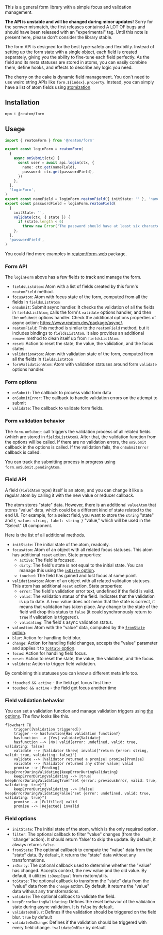 This is a general form library with a simple focus and validation management.

**The API is unstable and will be changed during minor updates!** Sorry for the semver mismatch, the first releases contained A LOT OF bugs and should have been released with an "experimental" tag. Until this note is present here, please don't consider the library stable.

The form API is designed for the best type-safety and flexibility. Instead of setting up the form state with a single object, each field is created separately, giving you the ability to fine-tune each field perfectly. As the field and its meta statuses are stored in atoms, you can easily combine them, define hooks, and effects to describe any logic you need.

The cherry on the cake is dynamic field management. You don't need to use weird string APIs like `form.${index}.property`. Instead, you can simply have a list of atom fields using [atomization](https://www.reatom.dev/guides/atomization/).

## Installation

```sh
npm i @reatom/form
```

## Usage

```ts
import { reatomForm } from '@reatom/form'

export const loginForm = reatomForm(
  {
    async onSubmit(ctx) {
      const user = await api.login(ctx, {
        name: ctx.get(nameField),
        password: ctx.get(passwordField),
      })
    },
  },
  'loginForm',
)
export const nameField = loginForm.reatomField({ initState: '' }, 'nameField')
export const passwordField = loginForm.reatomField(
  {
    initState: '',
    validate(ctx, { state }) {
      if (state.length < 6)
        throw new Error('The password should have at least six characters.')
    },
  },
  'passwordField',
)
```

You could find more examples in [reatom/form-web](https://www.reatom.dev/package/form-web/) package.

### Form API

The `loginForm` above has a few fields to track and manage the form.

- `fieldsListAtom`: Atom with a list of fields created by this form's `reatomField` method.
- `focusAtom`: Atom with focus state of the form, computed from all the fields in `fieldsListAtom`
- `onSubmit`: Submit async handler. It checks the validation of all the fields in `fieldsListAtom`, calls the form's `validate` options handler, and then the `onSubmit` options handler. Check the additional options properties of async action: https://www.reatom.dev/package/async/.
- `reatomField`: This method is similar to the `reatomField` method, but it includes bindings to `fieldsListAtom`. It also provides an additional `remove` method to clean itself up from `fieldsListAtom`.
- `reset`: Action to reset the state, the value, the validation, and the focus states.
- `validationAtom`: Atom with validation state of the form, computed from all the fields in `fieldsListAtom`
- `formValidationAtom`: Atom with validation statuses around form `validate` options handler.

### Form options

- `onSubmit`: The callback to process valid form data
- `onSubmitError`: The callback to handle validation errors on the attempt to submit
- `validate`: The callback to validate form fields.

### Form validation behavior

The `form.onSubmit` call triggers the validation process of all related fields (which are stored in `fieldsListAtom`). After that, the validation function from the options will be called. If there are no validation errors, the `onSubmit` callback in the options is called. If the validation fails, the `onSubmitError` callback is called.

You can track the submitting process in progress using `form.onSubmit.pendingAtom`.

### Field API

A field (`FieldAtom` type) itself is an atom, and you can change it like a regular atom by calling it with the new value or reducer callback.

The atom stores "state" data. However, there is an additional `valueAtom` that stores "value" data, which could be a different kind of state related to the end UI. For example, for a select field, you want to store the `string` "state" and `{ value: string, label: string }` "value," which will be used in the "Select" UI component.

Here is the list of all additional methods.

- `initState`: The initial state of the atom, readonly.
- `focusAtom`: Atom of an object with all related focus statuses. This atom has additional `reset` action. State properties:
  - `active`: The field is focused.
  - `dirty`: The field's state is not equal to the initial state. You can manage this using the [`isDirty` option](#field-options).
  - `touched`: The field has gained and lost focus at some point.
- `validationAtom`: Atom of an object with all related validation statuses. This atom has additional `reset` action. State properties:
  - `error`: The field's validation error text, undefined if the field is valid.
  - `valid`: The validation status of the field. Indicates that the validation is up to date. A `true` value does not mean that the state is correct, it means that validation has taken place. Any change to the state of the field will drop this status to `false` (it could synchronously return to `true` if validation is triggered).
  - `validating`: The field's async validation status.
- `valueAtom`: Atom with the "value" data, computed by the [`fromState` option](#field-options).
- `blur`: Action for handling field blur.
- `change`: Action for handling field changes, accepts the "value" parameter and applies it to [`toState` option](#field-options).
- `focus`: Action for handling field focus.
- `reset`: Action to reset the state, the value, the validation, and the focus.
- `validate`: Action to trigger field validation.

By combining this statuses you can know a different meta info too.

- `!touched && active` - the field get focus first time
- `touched && active` - the field get focus another time

### Field validation behavior

You can set a validation function and manage validation triggers using [the options](#field-options). The flow looks like this.

```mermaid
flowchart TB
    trigger([Validation triggered])
    trigger --> hasfunction{Has validation function?}
    hasfunction --> |Yes| validate{Validate}
    hasfunction --> |No| valid[error: undefined, valid: true, validating: false]
    validate --> |Validator threw| invalid["return {error: string, valid: true, validating: false}"]
    validate --> |Validator returned a promise| promise[Promise]
    validate --> |Validator returned any other value| valid
    promise --> |Pending| keepErrorDuringValidating{keepErrorDuringValidating}
    keepErrorDuringValidating --> |true| keepErrorDuringValidatingTrue["set {error: previousError, valid: true, validating: true}"]
    keepErrorDuringValidating --> |false| keepErrorDuringValidatingFalse["set {error: undefined, valid: true, validating: true}"]
    promise --> |Fulfilled| valid
    promise --> |Rejected| invalid
```

### Field options

- `initState`: The initial state of the atom, which is the only required option.
- `filter`: The optional callback to filter "value" changes (from the 'change' action). It should return 'false' to skip the update. By default, it always returns `false`.
- `fromState`: The optional callback to compute the "value" data from the "state" data. By default, it returns the "state" data without any transformations.
- `isDirty`: The optional callback used to determine whether the "value" has changed. Accepts context, the new value and the old value. By default, it utilizes `isDeepEqual` from reatom/utils.
- `toState`: The optional callback to transform the "state" data from the "value" data from the `change` action. By default, it returns the "value" data without any transformations.
- `validate`: The optional callback to validate the field.
- `keepErrorDuringValidating`: Defines the reset behavior of the validation state during async validation. It is `false` by default.
- `validateOnBlur`: Defines if the validation should be triggered on the field blur. `true` by default
- `validateOnChange`: Defines if the validation should be triggered with every field change. `!validateOnBlur` by default
